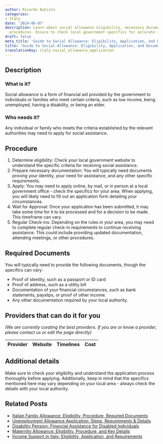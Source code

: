 ```yaml
---
author: Ricardo Batista
categories:
- Italy
date: '2024-06-07'
description: Learn about social allowance eligibility, necessary documents, and application
  procedures. Ensure to check local government specifics for accurate information.
draft: false
meta_title: 'Guide to Social Allowance: Eligibility, Application, and Documents'
title: 'Guide to Social Allowance: Eligibility, Application, and Documents'
translationKey: italy-social_allowance_application
---
```


## Description
### What is it?
Social allowance is a form of financial aid provided by the government to individuals or families who meet certain criteria, such as low income, being unemployed, having a disability, or being an elder.

### Who needs it?
Any individual or family who meets the criteria established by the relevant authorities may need to apply for social assistance. 

## Procedure
1. Determine eligibility: Check your local government website to understand the specific criteria for receiving social assistance.
2. Prepare necessary documentation: You will typically need documents proving your identity, your need for assistance, and any other specific requirements.
3. Apply: You may need to apply online, by mail, or in person at a local government office - check the specifics for your area. When applying, you will likely need to fill out an application form detailing your circumstances.
4. Wait for Approval: Once your application has been submitted, it may take some time for it to be processed and for a decision to be made. This timeframe can vary.
5. Regular Check-ins: Depending on the rules in your area, you may need to complete regular check-in requirements to continue receiving assistance. This could include providing updated documentation, attending meetings, or other procedures.

## Required Documents
You will typically need to provide the following documents, though the specifics can vary:

- Proof of identity, such as a passport or ID card
- Proof of address, such as a utility bill
- Documentation of your financial circumstances, such as bank statements, payslips, or proof of other income.
- Any other documentation required by your local authority.
   
## Providers that can do it for you

_(We are currently curating the best providers. If you are or know a provider, please contact us or edit the page directly)_

| Provider        |     Website     |     Timelines    |       Cost      |
| --------------- | --------------- |  :-------------: | :-------------: |

## Additional details
Make sure to check your eligibility and understand the application process thoroughly before applying. Additionally, keep in mind that the specifics mentioned here may vary depending on your local area - always check the details with your local authority.


## Related Posts

- [Italian Family Allowance: Eligibility, Procedure, Required Documents](https://tramitit.com/guides/italy/family_allowance_request/)
- [Unemployment Allowance Application: Steps, Requirements & Details](https://tramitit.com/guides/italy/unemployment_allowance_application/)
- [Disability Pension: Financial Assistance for Disabled Individuals](https://tramitit.com/guides/italy/disability_pension_application/)
- [Maternity Allowance: Eligibility, Procedure, and Key Details](https://tramitit.com/guides/italy/maternity_allowance_application/)
- [Income Support in Italy: Eligibility, Application, and Requirements](https://tramitit.com/guides/italy/income_support_application/)